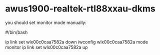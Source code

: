 # awus1900-realtek-rtl88xxau-dkms
you should set monitor mode manually:

#/bin/bash

ip link set wlx00c0caa7582a down
iwconfig wlx00c0caa7582a mode monitor
ip link set wlx00c0caa7582a up
